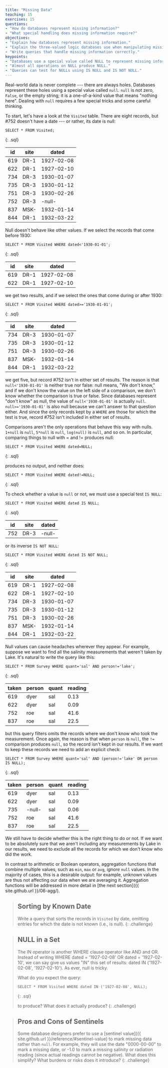 ```yaml
---
title: "Missing Data"
teaching: 15
exercises: 15
questions:
- "How do databases represent missing information?"
- "What special handling does missing information require?"
objectives:
- "Explain how databases represent missing information."
- "Explain the three-valued logic databases use when manipulating missing information."
- "Write queries that handle missing information correctly."
keypoints:
- "Databases use a special value called NULL to represent missing information."
- "Almost all operations on NULL produce NULL."
- "Queries can test for NULLs using IS NULL and IS NOT NULL."
---
```

Real-world data is never complete --- there are always holes.
Databases represent these holes using a special value called `null`.
`null` is not zero, `False`, or the empty string;
it is a one-of-a-kind value that means "nothing here".
Dealing with `null` requires a few special tricks
and some careful thinking.

To start,
let's have a look at the `Visited` table.
There are eight records,
but #752 doesn't have a date --- or rather,
its date is null:

~~~
SELECT * FROM Visited;
~~~
{: .sql}

|id   |site|dated     |
|-----|----|----------|
|619  |DR-1|1927-02-08|
|622  |DR-1|1927-02-10|
|734  |DR-3|1930-01-07|
|735  |DR-3|1930-01-12|
|751  |DR-3|1930-02-26|
|752  |DR-3|-null-    |
|837  |MSK-|1932-01-14|
|844  |DR-1|1932-03-22|

Null doesn't behave like other values.
If we select the records that come before 1930:

~~~
SELECT * FROM Visited WHERE dated<'1930-01-01';
~~~
{: .sql}

|id   |site|dated     |
|-----|----|----------|
|619  |DR-1|1927-02-08|
|622  |DR-1|1927-02-10|

we get two results,
and if we select the ones that come during or after 1930:

~~~
SELECT * FROM Visited WHERE dated>='1930-01-01';
~~~
{: .sql}

|id   |site|dated     |
|-----|----|----------|
|734  |DR-3|1930-01-07|
|735  |DR-3|1930-01-12|
|751  |DR-3|1930-02-26|
|837  |MSK-|1932-01-14|
|844  |DR-1|1932-03-22|

we get five,
but record #752 isn't in either set of results.
The reason is that
`null<'1930-01-01'`
is neither true nor false:
null means, "We don't know,"
and if we don't know the value on the left side of a comparison,
we don't know whether the comparison is true or false.
Since databases represent "don't know" as null,
the value of `null<'1930-01-01'`
is actually `null`.
`null>='1930-01-01'` is also null
because we can't answer to that question either.
And since the only records kept by a `WHERE`
are those for which the test is true,
record #752 isn't included in either set of results.

Comparisons aren't the only operations that behave this way with nulls.
`1+null` is `null`,
`5*null` is `null`,
`log(null)` is `null`,
and so on.
In particular,
comparing things to null with = and != produces null:

~~~
SELECT * FROM Visited WHERE dated=NULL;
~~~
{: .sql}

produces no output, and neither does:

~~~
SELECT * FROM Visited WHERE dated!=NULL;
~~~
{: .sql}

To check whether a value is `null` or not,
we must use a special test `IS NULL`:

~~~
SELECT * FROM Visited WHERE dated IS NULL;
~~~
{: .sql}

|id   |site|dated     |
|-----|----|----------|
|752  |DR-3|-null-    |

or its inverse `IS NOT NULL`:

~~~
SELECT * FROM Visited WHERE dated IS NOT NULL;
~~~
{: .sql}

|id   |site|dated     |
|-----|----|----------|
|619  |DR-1|1927-02-08|
|622  |DR-1|1927-02-10|
|734  |DR-3|1930-01-07|
|735  |DR-3|1930-01-12|
|751  |DR-3|1930-02-26|
|837  |MSK-|1932-01-14|
|844  |DR-1|1932-03-22|

Null values can cause headaches wherever they appear.
For example,
suppose we want to find all the salinity measurements
that weren't taken by Lake.
It's natural to write the query like this:

~~~
SELECT * FROM Survey WHERE quant='sal' AND person!='lake';
~~~
{: .sql}

|taken|person|quant|reading|
|-----|------|-----|-------|
|619  |dyer  |sal  |0.13   |
|622  |dyer  |sal  |0.09   |
|752  |roe   |sal  |41.6   |
|837  |roe   |sal  |22.5   |

but this query filters omits the records
where we don't know who took the measurement.
Once again,
the reason is that when `person` is `null`,
the `!=` comparison produces `null`,
so the record isn't kept in our results.
If we want to keep these records
we need to add an explicit check:

~~~
SELECT * FROM Survey WHERE quant='sal' AND (person!='lake' OR person IS NULL);
~~~
{: .sql}

|taken|person|quant|reading|
|-----|------|-----|-------|
|619  |dyer  |sal  |0.13   |
|622  |dyer  |sal  |0.09   |
|735  |-null-|sal  |0.06   |
|752  |roe   |sal  |41.6   |
|837  |roe   |sal  |22.5   |

We still have to decide whether this is the right thing to do or not.
If we want to be absolutely sure that
we aren't including any measurements by Lake in our results,
we need to exclude all the records for which we don't know who did the work.

In contrast to arithmetic or Boolean operators, aggregation functions
that combine multiple values, such as `min`, `max` or `avg`, *ignore*
`null` values. In the majority of cases, this is a desirable output:
for example, unknown values are thus not affecting our data when we
are averaging it. Aggregation functions will be addressed in more
detail in [the next section]({{ site.github.url }}/06-agg/).

> ## Sorting by Known Date
>
> Write a query that sorts the records in `Visited` by date,
> omitting entries for which the date is not known
> (i.e., is null).
{: .challenge}

> ## NULL in a Set
> The IN operator is another WHERE clause operator like AND and OR. Instead of writing WHERE dated = '1927-02-08' OR dated = '1927-02-10', we can say give us values "IN" this set of results: dated IN ('1927-02-08', '1927-02-10'). As ever, null is tricky.
>
> What do you expect the query:
>
> ~~~
> SELECT * FROM Visited WHERE dated IN ('1927-02-08', NULL);
> ~~~
> {: .sql}
>
> to produce?
> What does it actually produce?
{: .challenge}

> ## Pros and Cons of Sentinels
>
> Some database designers prefer to use
> a [sentinel value]({{ site.github.url }}/reference/#sentinel-value)
> to mark missing data rather than `null`.
> For example,
> they will use the date "0000-00-00" to mark a missing date,
> or -1.0 to mark a missing salinity or radiation reading
> (since actual readings cannot be negative).
> What does this simplify?
> What burdens or risks does it introduce?
{: .challenge}
